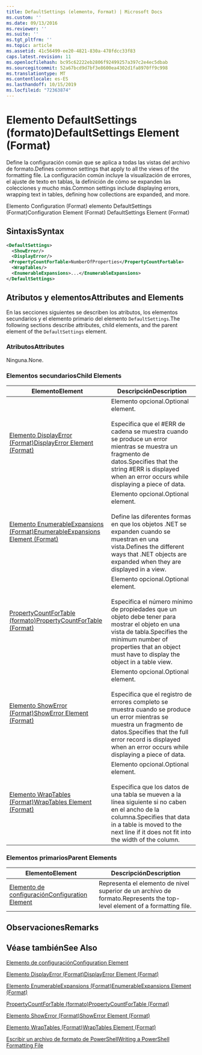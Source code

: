 ```yaml
---
title: DefaultSettings (elemento, Format) | Microsoft Docs
ms.custom: ''
ms.date: 09/13/2016
ms.reviewer: ''
ms.suite: ''
ms.tgt_pltfrm: ''
ms.topic: article
ms.assetid: 41c56499-ee20-4821-830a-478fdcc33f83
caps.latest.revision: 11
ms.openlocfilehash: bc95c62222eb2806f92499257a397c2e4ec5dbab
ms.sourcegitcommit: 52a67bcd9d7bf3e8600ea4302d1fa8970ff9c998
ms.translationtype: MT
ms.contentlocale: es-ES
ms.lasthandoff: 10/15/2019
ms.locfileid: "72363874"
---
```

# <a name="defaultsettings-element-format"></a><span data-ttu-id="58a5a-102">Elemento DefaultSettings (formato)</span><span class="sxs-lookup"><span data-stu-id="58a5a-102">DefaultSettings Element (Format)</span></span>

<span data-ttu-id="58a5a-103">Define la configuración común que se aplica a todas las vistas del archivo de formato.</span><span class="sxs-lookup"><span data-stu-id="58a5a-103">Defines common settings that apply to all the views of the formatting file.</span></span> <span data-ttu-id="58a5a-104">La configuración común incluye la visualización de errores, el ajuste de texto en tablas, la definición de cómo se expanden las colecciones y mucho más.</span><span class="sxs-lookup"><span data-stu-id="58a5a-104">Common settings include displaying errors, wrapping text in tables, defining how collections are expanded, and more.</span></span>

<span data-ttu-id="58a5a-105">Elemento Configuration (Format) elemento DefaultSettings (Format)</span><span class="sxs-lookup"><span data-stu-id="58a5a-105">Configuration Element (Format) DefaultSettings Element (Format)</span></span>

## <a name="syntax"></a><span data-ttu-id="58a5a-106">Sintaxis</span><span class="sxs-lookup"><span data-stu-id="58a5a-106">Syntax</span></span>

```xml
<DefaultSettings>
  <ShowError/>
  <DisplayError/>
 <PropertyCountForTable>NumberOfProperties</PropertyCountFortable>
  <WrapTables/>
  <EnumerableExpansions>...</EnumerableExpansions>
</DefaultSettings>
```

## <a name="attributes-and-elements"></a><span data-ttu-id="58a5a-107">Atributos y elementos</span><span class="sxs-lookup"><span data-stu-id="58a5a-107">Attributes and Elements</span></span>

<span data-ttu-id="58a5a-108">En las secciones siguientes se describen los atributos, los elementos secundarios y el elemento primario del elemento `DefaultSettings`.</span><span class="sxs-lookup"><span data-stu-id="58a5a-108">The following sections describe attributes, child elements, and the parent element of the `DefaultSettings` element.</span></span>

### <a name="attributes"></a><span data-ttu-id="58a5a-109">Atributos</span><span class="sxs-lookup"><span data-stu-id="58a5a-109">Attributes</span></span>

<span data-ttu-id="58a5a-110">Ninguna.</span><span class="sxs-lookup"><span data-stu-id="58a5a-110">None.</span></span>

### <a name="child-elements"></a><span data-ttu-id="58a5a-111">Elementos secundarios</span><span class="sxs-lookup"><span data-stu-id="58a5a-111">Child Elements</span></span>

|<span data-ttu-id="58a5a-112">Elemento</span><span class="sxs-lookup"><span data-stu-id="58a5a-112">Element</span></span>|<span data-ttu-id="58a5a-113">Descripción</span><span class="sxs-lookup"><span data-stu-id="58a5a-113">Description</span></span>|
|-------------|-----------------|
|[<span data-ttu-id="58a5a-114">Elemento DisplayError (Format)</span><span class="sxs-lookup"><span data-stu-id="58a5a-114">DisplayError Element (Format)</span></span>](./displayerror-element-format.md)|<span data-ttu-id="58a5a-115">Elemento opcional.</span><span class="sxs-lookup"><span data-stu-id="58a5a-115">Optional element.</span></span><br /><br /> <span data-ttu-id="58a5a-116">Especifica que el #ERR de cadena se muestra cuando se produce un error mientras se muestra un fragmento de datos.</span><span class="sxs-lookup"><span data-stu-id="58a5a-116">Specifies that the string #ERR is displayed when an error occurs while displaying a piece of data.</span></span>|
|[<span data-ttu-id="58a5a-117">Elemento EnumerableExpansions (Format)</span><span class="sxs-lookup"><span data-stu-id="58a5a-117">EnumerableExpansions Element (Format)</span></span>](./enumerableexpansions-element-format.md)|<span data-ttu-id="58a5a-118">Elemento opcional.</span><span class="sxs-lookup"><span data-stu-id="58a5a-118">Optional element.</span></span><br /><br /> <span data-ttu-id="58a5a-119">Define las diferentes formas en que los objetos .NET se expanden cuando se muestran en una vista.</span><span class="sxs-lookup"><span data-stu-id="58a5a-119">Defines the different ways that .NET objects are expanded when they are displayed in a view.</span></span>|
|[<span data-ttu-id="58a5a-120">PropertyCountForTable (formato)</span><span class="sxs-lookup"><span data-stu-id="58a5a-120">PropertyCountForTable (Format)</span></span>](./propertycountfortable-element-format.md)|<span data-ttu-id="58a5a-121">Elemento opcional.</span><span class="sxs-lookup"><span data-stu-id="58a5a-121">Optional element.</span></span><br /><br /> <span data-ttu-id="58a5a-122">Especifica el número mínimo de propiedades que un objeto debe tener para mostrar el objeto en una vista de tabla.</span><span class="sxs-lookup"><span data-stu-id="58a5a-122">Specifies the minimum number of properties that an object must have to display the object in a table view.</span></span>|
|[<span data-ttu-id="58a5a-123">Elemento ShowError (Format)</span><span class="sxs-lookup"><span data-stu-id="58a5a-123">ShowError Element (Format)</span></span>](./showerror-element-format.md)|<span data-ttu-id="58a5a-124">Elemento opcional.</span><span class="sxs-lookup"><span data-stu-id="58a5a-124">Optional element.</span></span><br /><br /> <span data-ttu-id="58a5a-125">Especifica que el registro de errores completo se muestra cuando se produce un error mientras se muestra un fragmento de datos.</span><span class="sxs-lookup"><span data-stu-id="58a5a-125">Specifies that the full error record is displayed when an error occurs while displaying a piece of data.</span></span>|
|[<span data-ttu-id="58a5a-126">Elemento WrapTables (Format)</span><span class="sxs-lookup"><span data-stu-id="58a5a-126">WrapTables Element (Format)</span></span>](./wraptables-element-format.md)|<span data-ttu-id="58a5a-127">Elemento opcional.</span><span class="sxs-lookup"><span data-stu-id="58a5a-127">Optional element.</span></span><br /><br /> <span data-ttu-id="58a5a-128">Especifica que los datos de una tabla se mueven a la línea siguiente si no caben en el ancho de la columna.</span><span class="sxs-lookup"><span data-stu-id="58a5a-128">Specifies that data in a table is moved to the next line if it does not fit into the width of the column.</span></span>|

### <a name="parent-elements"></a><span data-ttu-id="58a5a-129">Elementos primarios</span><span class="sxs-lookup"><span data-stu-id="58a5a-129">Parent Elements</span></span>

|<span data-ttu-id="58a5a-130">Elemento</span><span class="sxs-lookup"><span data-stu-id="58a5a-130">Element</span></span>|<span data-ttu-id="58a5a-131">Descripción</span><span class="sxs-lookup"><span data-stu-id="58a5a-131">Description</span></span>|
|-------------|-----------------|
|[<span data-ttu-id="58a5a-132">Elemento de configuración</span><span class="sxs-lookup"><span data-stu-id="58a5a-132">Configuration Element</span></span>](./configuration-element-format.md)|<span data-ttu-id="58a5a-133">Representa el elemento de nivel superior de un archivo de formato.</span><span class="sxs-lookup"><span data-stu-id="58a5a-133">Represents the top-level element of a formatting file.</span></span>|

## <a name="remarks"></a><span data-ttu-id="58a5a-134">Observaciones</span><span class="sxs-lookup"><span data-stu-id="58a5a-134">Remarks</span></span>

## <a name="see-also"></a><span data-ttu-id="58a5a-135">Véase también</span><span class="sxs-lookup"><span data-stu-id="58a5a-135">See Also</span></span>

[<span data-ttu-id="58a5a-136">Elemento de configuración</span><span class="sxs-lookup"><span data-stu-id="58a5a-136">Configuration Element</span></span>](./configuration-element-format.md)

[<span data-ttu-id="58a5a-137">Elemento DisplayError (Format)</span><span class="sxs-lookup"><span data-stu-id="58a5a-137">DisplayError Element (Format)</span></span>](./displayerror-element-format.md)

[<span data-ttu-id="58a5a-138">Elemento EnumerableExpansions (Format)</span><span class="sxs-lookup"><span data-stu-id="58a5a-138">EnumerableExpansions Element (Format)</span></span>](./enumerableexpansions-element-format.md)

[<span data-ttu-id="58a5a-139">PropertyCountForTable (formato)</span><span class="sxs-lookup"><span data-stu-id="58a5a-139">PropertyCountForTable (Format)</span></span>](./propertycountfortable-element-format.md)

[<span data-ttu-id="58a5a-140">Elemento ShowError (Format)</span><span class="sxs-lookup"><span data-stu-id="58a5a-140">ShowError Element (Format)</span></span>](./showerror-element-format.md)

[<span data-ttu-id="58a5a-141">Elemento WrapTables (Format)</span><span class="sxs-lookup"><span data-stu-id="58a5a-141">WrapTables Element (Format)</span></span>](./wraptables-element-format.md)

[<span data-ttu-id="58a5a-142">Escribir un archivo de formato de PowerShell</span><span class="sxs-lookup"><span data-stu-id="58a5a-142">Writing a PowerShell Formatting File</span></span>](./writing-a-powershell-formatting-file.md)
